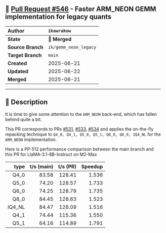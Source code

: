 ## 🔀 [Pull Request #546](https://github.com/ikawrakow/ik_llama.cpp/pull/546) - Faster ARM_NEON GEMM implementation for legacy quants

| **Author** | `ikawrakow` |
| :--- | :--- |
| **State** | 🔀 **Merged** |
| **Source Branch** | `ik/gemm_neon_legacy` |
| **Target Branch** | `main` |
| **Created** | 2025-06-21 |
| **Updated** | 2025-06-22 |
| **Merged** | 2025-06-21 |

---

## 📄 Description

It is time to give some attention to the `ARM_NEON` back-end, which has fallen behind quite a bit.

This PR corresponds to PRs [#531](https://github.com/ikawrakow/ik_llama.cpp/issues/531), [#533](https://github.com/ikawrakow/ik_llama.cpp/issues/533), [#534](https://github.com/ikawrakow/ik_llama.cpp/issues/534) and applies the on-the-fly repacking technique to `Q4_0, Q4_1, Q5_0, Q5_1, Q6_0, Q8_0, IQ4_NL` for the `ARM_NEON` implementation.

Here is a PP-512 performance comparison between the main branch and this PR for LlaMA-3.1-8B-Instruct on M2-Max

| type |  t/s (main) | t/s (PR) | Speedup |
| ---: | ---: | ---: | ---: |
| Q4_0 | 83.58 | 128.41 | 1.536 |
| Q5_0 | 74.20 |  128.57 | 1.733 |
| Q6_0 | 74.25 | 128.79 | 1.735 |
| Q8_0 | 84.45 | 128.63 | 1.523 |
| IQ4_NL | 84.47 | 128.09 | 1.516 |
| Q4_1 | 74.44 | 115.36 | 1.550 |
| Q5_1 | 64.16 | 114.89 | 1.791 |